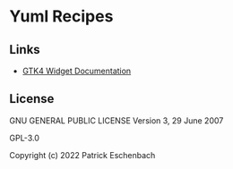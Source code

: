 # Yuml Recipes

## Links

- [GTK4 Widget Documentation](https://docs.gtk.org/gtk4/index.html)

## License

GNU GENERAL PUBLIC LICENSE Version 3, 29 June 2007

GPL-3.0

Copyright (c) 2022 Patrick Eschenbach

